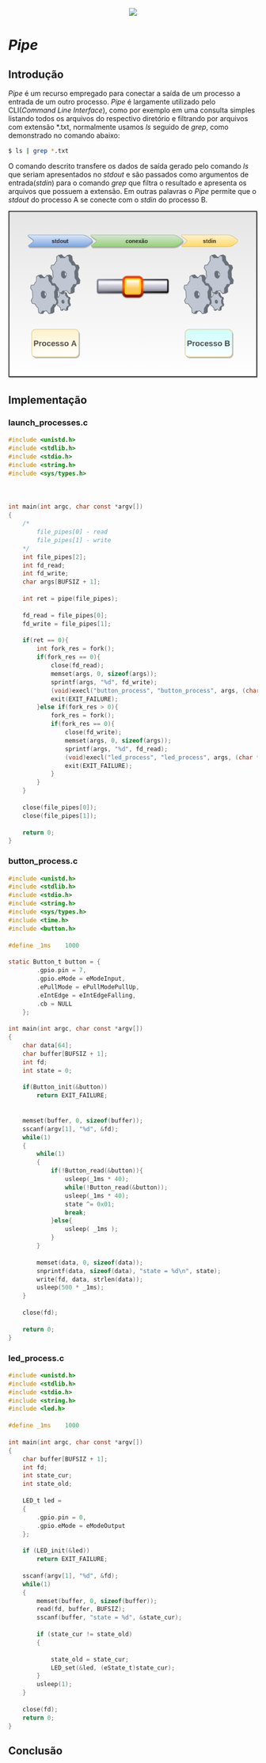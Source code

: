 <p align="center">
  <img src="https://64.media.tumblr.com/tumblr_mbpqrwH1NK1qb8i73o1_500.gif"/>
</p>


# _Pipe_
## Introdução
_Pipe_ é um recurso empregado para conectar a saída de um processo a entrada de um outro processo. _Pipe_ é largamente utilizado pelo CLI(_Command Line Interface_), como por exemplo em uma consulta simples listando todos os arquivos do respectivo diretório e filtrando por arquivos com extensão \*.txt, normalmente usamos _ls_ seguido de _grep_, como demonstrado no comando abaixo:
```bash
$ ls | grep *.txt
```
O comando descrito transfere os dados de saída gerado pelo comando _ls_ que seriam apresentados no _stdout_  e são passados como argumentos de entrada(_stdin_) para o comando _grep_ que filtra o resultado e apresenta os arquivos que possuem a extensão. Em outras palavras o _Pipe_ permite que o _stdout_ do processo A se conecte com o _stdin_ do processo B.

<p align="center">
  <img src="docs/images/pipe.png"/>
</p>

## Implementação
### launch_processes.c
```c
#include <unistd.h>
#include <stdlib.h>
#include <stdio.h>
#include <string.h>
#include <sys/types.h>



int main(int argc, char const *argv[])
{
    /*
        file_pipes[0] - read
        file_pipes[1] - write
    */
    int file_pipes[2];
    int fd_read;
    int fd_write;
    char args[BUFSIZ + 1];

    int ret = pipe(file_pipes);

    fd_read = file_pipes[0];
    fd_write = file_pipes[1];

    if(ret == 0){
        int fork_res = fork();
        if(fork_res == 0){
            close(fd_read);
            memset(args, 0, sizeof(args));
            sprintf(args, "%d", fd_write);
            (void)execl("button_process", "button_process", args, (char *)0);
            exit(EXIT_FAILURE);
        }else if(fork_res > 0){
            fork_res = fork();
            if(fork_res == 0){
                close(fd_write);
                memset(args, 0, sizeof(args));
                sprintf(args, "%d", fd_read);
                (void)execl("led_process", "led_process", args, (char *)0);
                exit(EXIT_FAILURE);
            }
        }
    }

    close(file_pipes[0]);
    close(file_pipes[1]);  
    
    return 0;
}

```
### button_process.c
```c
#include <unistd.h>
#include <stdlib.h>
#include <stdio.h>
#include <string.h>
#include <sys/types.h>
#include <time.h>
#include <button.h>

#define _1ms    1000

static Button_t button = {
        .gpio.pin = 7,
        .gpio.eMode = eModeInput,
        .ePullMode = ePullModePullUp,
        .eIntEdge = eIntEdgeFalling,
        .cb = NULL
    };

int main(int argc, char const *argv[])
{
    char data[64];
    char buffer[BUFSIZ + 1];
    int fd;
    int state = 0;
    
    if(Button_init(&button))
        return EXIT_FAILURE;
    

    memset(buffer, 0, sizeof(buffer));
    sscanf(argv[1], "%d", &fd);
    while(1)
    {
        while(1)
        {
            if(!Button_read(&button)){
                usleep(_1ms * 40);
                while(!Button_read(&button));
                usleep(_1ms * 40);
                state ^= 0x01;
                break;
            }else{
                usleep( _1ms );
            }
        }   

        memset(data, 0, sizeof(data));
        snprintf(data, sizeof(data), "state = %d\n", state);
        write(fd, data, strlen(data));                
        usleep(500 * _1ms);
    }    
    
    close(fd);
        
    return 0;
}

```
### led_process.c
```c
#include <unistd.h>
#include <stdlib.h>
#include <stdio.h>
#include <string.h>
#include <led.h>

#define _1ms    1000

int main(int argc, char const *argv[])
{    
    char buffer[BUFSIZ + 1];
    int fd;   
    int state_cur;
    int state_old;

    LED_t led =
    {
        .gpio.pin = 0,
        .gpio.eMode = eModeOutput
    };

    if (LED_init(&led))
        return EXIT_FAILURE;
    
    sscanf(argv[1], "%d", &fd);
    while(1)
    {
        memset(buffer, 0, sizeof(buffer));
        read(fd, buffer, BUFSIZ);
        sscanf(buffer, "state = %d", &state_cur);        

        if (state_cur != state_old)
        {

            state_old = state_cur;
            LED_set(&led, (eState_t)state_cur);
        }
        usleep(1);
    }    
    
    close(fd);
    return 0;
}

```

## Conclusão
